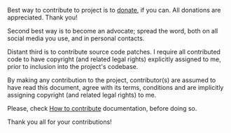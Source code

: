 Best way to contribute to project is to [donate](https://github.com/sponsors/mmlacak), if you can.
All donations are appreciated. Thank you!

Second best way is to become an advocate; spread the word, both on all social media you use, and in personal contacts.

Distant third is to contribute source code patches.
I require all contributed code to have copyright (and related legal rights) explicitly assigned to me, prior to inclusion into the project's codebase.

By making any contribution to the project, contributor(s) are assumed to have read this document, agree with its terms, conditions and are implicitly assigning copyright (and related legal rights) to me.

Please, check [How to contribute](https://github.com/mmlacak/crochess/blob/master/docs/source/howto.rst#contribute) documentation, before doing so.

Thank you all for your contributions!

